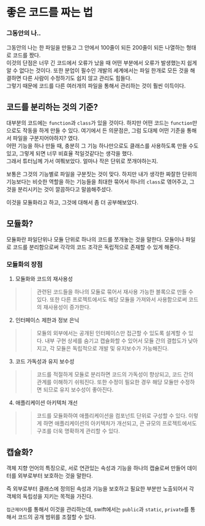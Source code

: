 # 좋은 코드를 짜는 법
### 그동안의 나..
그동안의 나는 한 파일을 만들고 그 안에서 100줄이 되든 200줄이 되든 나열하는 형태로 코드를 짰다. <br>
이것의 단점은 너무 긴 코드에서 오류가 났을 때 어떤 부분에서 오류가 발생했는지 쉽게 알 수 없다는 것이다. 또한 분업이 필수인 개발의 세계에서는 파일 한개로 모든 것을 해결하면 다른 사람이 수정하기도 쉽지 않고 관리도 힘들다.<br>
그렇기 때문에 코드를 다른 여러개의 파일을 통해서 관리하는 것이 훨씬 이득이다.
<br>

## 코드를 분리하는 것의 기준?
대부분의 코드에는 `function`과 `class`가 있을 것이다. 하지만 어떤 코드는 `function`만으로도 작동을 하게 만들 수 있다. 여기에서 든 의문점은, 그럼 도대체 어떤 기준을 통해서 파일을 구분지어야하지? 였다.<br>
어떤 기능을 하나 만들 때, 충분히 그 기능 하나만으로도 클래스를 사용하도록 만들 수도 있고, 그렇게 되면 너무 비효율 적일것같다는 생각을 했다.<br>
그래서 튜터님께 가서 여쭤보았다. 얼마나 작은 단위로 쪼개야하는지.

보통은 그것의 기능별로 파일을 구분짓는 것이 맞다. 하지만 내가 생각한 짜잘한 단위의 기능보다는 비슷한 역할을 하는 기능들을 최대한 묶어서 하나의 `class`로 엮어주고, 그것을 분리시키는 것이 깔끔하다고 말씀해주셨다.

이것을 모듈화라고 하고, 그것에 대해서 좀 더 공부해보았다.

## 모듈화?
모듈화란 파일단위나 모듈 단위로 하나의 코드를 쪼개놓는 것을 말한다.
모듈이나 파일로 코드를 분리함으로써 각각의 코드 조각은 독립적으로 존재할 수 있게 해준다.

### 모듈화의 장점
1. 모듈화와 코드의 재사용성
>> 관련된 코드들을 하나의 모듈로 묶어서 재사용 가능한 블록으로 만들 수 있다. 또한 다른 프로젝트에서도 해당 모듈을 가져와서 사용함으로써 코드의 재사용성이 증가한다.

2. 인터페이스 제한과 정보 은닉
>> 모듈의 외부에서는 공개된 인터페이스만 접근할 수 있도록 설계할 수 있다. 내부 구현 상세를 숨기고 캡슐화할 수 있어서 모듈 간의 결합도가 낮아지고, 각 모듈은 독립적으로 개발 및 유지보수가 가능해진다.

3. 코드 가독성과 유지 보수성
>> 코드를 적절하게 모듈로 분리하면 코드의 가독성이 향상되고, 코드 간의 관계를 이해하기 쉬워진다. 또한 수정이 필요한 경우 해당 모듈만 수정하면 되므로 유지 보수성이 좋아진다.

4. 애플리케이션 아키텍처 개선
>> 코드를 모듈화하여 애플리케이션을 컴포넌트 단위로 구성할 수 있다. 이렇게 하면 애플리케이션의 아키텍처가 개선되고, 큰 규모의 프로젝트에서도 구조를 더욱 명확하게 관리할 수 있다.

## 캡슐화?
객체 지향 언어의 특징으로, 서로 연관있는 속성과 기능을 하나의 캡슐로써 만들어 데이터를 외부로부터 보호하는 것을 말한다. 

즉 외부로부터 클래스에 정의된 속성과 기능을 보호하고 필요한 부분만 노출되어서 각 객체의 독립성을 지키는 목적을 가진다. 

`접근제어자`를 통해서 이것을 관리하는데, swift에서는 `public`과 `static`, `private`를 통해서 코드의 공개 범위를 조절할 수 있다. 